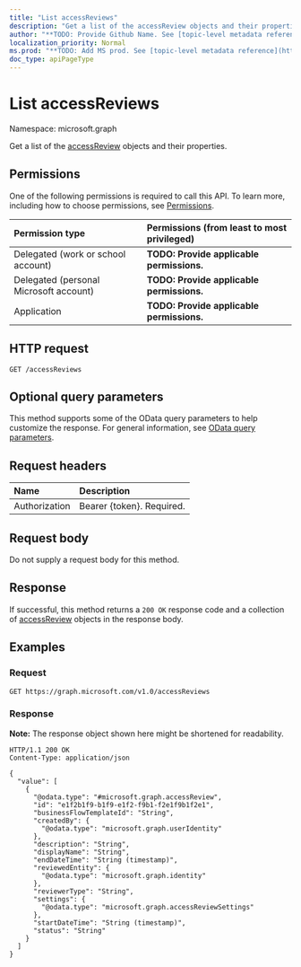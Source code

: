 ```yaml
---
title: "List accessReviews"
description: "Get a list of the accessReview objects and their properties."
author: "**TODO: Provide Github Name. See [topic-level metadata reference](https://msgo.azurewebsites.net/add/document/guidelines/metadata.html#topic-level-metadata)**"
localization_priority: Normal
ms.prod: "**TODO: Add MS prod. See [topic-level metadata reference](https://msgo.azurewebsites.net/add/document/guidelines/metadata.html#topic-level-metadata)**"
doc_type: apiPageType
---
```


# List accessReviews
Namespace: microsoft.graph



Get a list of the [accessReview](../resources/accessreview.md) objects and their properties.

## Permissions
One of the following permissions is required to call this API. To learn more, including how to choose permissions, see [Permissions](/graph/permissions-reference).

|Permission type|Permissions (from least to most privileged)|
|:---|:---|
|Delegated (work or school account)|**TODO: Provide applicable permissions.**|
|Delegated (personal Microsoft account)|**TODO: Provide applicable permissions.**|
|Application|**TODO: Provide applicable permissions.**|

## HTTP request

<!-- {
  "blockType": "ignored"
}
-->
``` http
GET /accessReviews
```

## Optional query parameters
This method supports some of the OData query parameters to help customize the response. For general information, see [OData query parameters](/graph/query-parameters).

## Request headers
|Name|Description|
|:---|:---|
|Authorization|Bearer {token}. Required.|

## Request body
Do not supply a request body for this method.

## Response

If successful, this method returns a `200 OK` response code and a collection of [accessReview](../resources/accessreview.md) objects in the response body.

## Examples

### Request
<!-- {
  "blockType": "request",
  "name": "list_accessreview"
}
-->
``` http
GET https://graph.microsoft.com/v1.0/accessReviews
```


### Response
**Note:** The response object shown here might be shortened for readability.
<!-- {
  "blockType": "response",
  "truncated": true,
  "@odata.type": "Collection(microsoft.graph.accessReview)"
}
-->
``` http
HTTP/1.1 200 OK
Content-Type: application/json

{
  "value": [
    {
      "@odata.type": "#microsoft.graph.accessReview",
      "id": "e1f2b1f9-b1f9-e1f2-f9b1-f2e1f9b1f2e1",
      "businessFlowTemplateId": "String",
      "createdBy": {
        "@odata.type": "microsoft.graph.userIdentity"
      },
      "description": "String",
      "displayName": "String",
      "endDateTime": "String (timestamp)",
      "reviewedEntity": {
        "@odata.type": "microsoft.graph.identity"
      },
      "reviewerType": "String",
      "settings": {
        "@odata.type": "microsoft.graph.accessReviewSettings"
      },
      "startDateTime": "String (timestamp)",
      "status": "String"
    }
  ]
}
```

